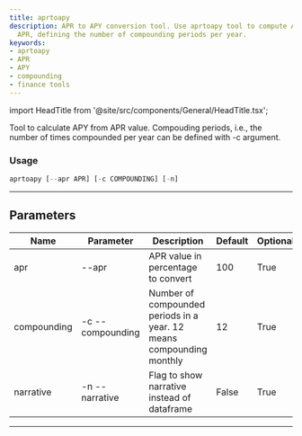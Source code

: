 ```yaml
---
title: aprtoapy
description: APR to APY conversion tool. Use aprtoapy tool to compute APY value from
  APR, defining the number of compounding periods per year.
keywords:
- aprtoapy
- APR
- APY
- compounding
- finance tools
---
```


import HeadTitle from '@site/src/components/General/HeadTitle.tsx';

<HeadTitle title="crypto /tools/aprtoapy - Reference | OpenBB Terminal Docs" />

Tool to calculate APY from APR value. Compouding periods, i.e., the number of times compounded per year can be defined with -c argument.

### Usage

```python wordwrap
aprtoapy [--apr APR] [-c COMPOUNDING] [-n]
```

---

## Parameters

| Name | Parameter | Description | Default | Optional | Choices |
| ---- | --------- | ----------- | ------- | -------- | ------- |
| apr | --apr | APR value in percentage to convert | 100 | True | range(1, 101) |
| compounding | -c  --compounding | Number of compounded periods in a year. 12 means compounding monthly | 12 | True | range(1, 101) |
| narrative | -n  --narrative | Flag to show narrative instead of dataframe | False | True | None |

---
